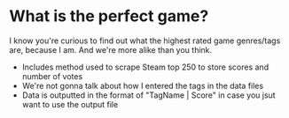 # What is the perfect game?

I know you're curious to find out what the highest rated game genres/tags are, because I am. And we're more alike than you think.
- Includes method used to scrape Steam top 250 to store scores and number of votes
- We're not gonna talk about how I entered the tags in the data files
- Data is outputted in the format of "TagName | Score" in case you jsut want to use the output file
